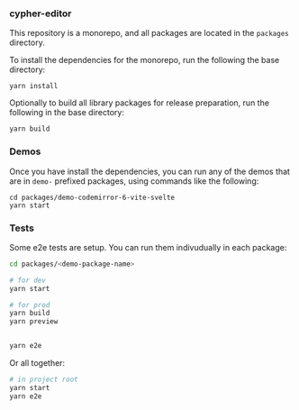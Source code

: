 ### cypher-editor

This repository is a monorepo, and all packages are located in the `packages` directory.

To install the dependencies for the monorepo, run the following the base directory:

```
yarn install
```

Optionally to build all library packages for release preparation, run the following in the base directory:

```
yarn build
```

### Demos

Once you have install the dependencies, you can run any of the demos that are in `demo-` prefixed packages, using commands like the following:

```
cd packages/demo-codemirror-6-vite-svelte
yarn start
```

### Tests

Some e2e tests are setup. You can run them indivudually in each package:

```bash
cd packages/<demo-package-name>

# for dev
yarn start

# for prod
yarn build
yarn preview


yarn e2e
```

Or all together:

```bash
# in project root
yarn start
yarn e2e
```
